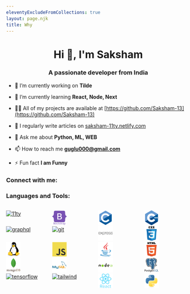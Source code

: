 ```yaml
---
eleventyExcludeFromCollections: true
layout: page.njk
title: Why
---
```


<h1 align="center">Hi 👋, I'm Saksham</h1>
<h3 align="center">A passionate developer from India</h3>

- 🔭 I’m currently working on **Tilde**

- 🌱 I’m currently learning **React, Node, Next**

- 👨‍💻 All of my projects are available at [https://github.com/Saksham-13](https://github.com/Saksham-13)

- 📝 I regularly write articles on [saksham-11ty.netlify.com](saksham-11ty.netlify.com)

- 💬 Ask me about **Python, ML, WEB**

- 📫 How to reach me **guglu000@gmail.com**

- ⚡ Fun fact **I am Funny**

<h3 align="left">Connect with me:</h3>
<p align="left">
</p>

<h3 align="left">Languages and Tools:</h3>

<div class="parent" style="display: grid;
    grid-template-columns: repeat(4, 1fr);
    grid-template-rows: repeat(5, 1fr);
    grid-column-gap: 0px;
    grid-row-gap: 0px; margin-top : 30px">
        <div class="div1"  style="grid-area: 1 / 1 / 2 / 2;"> <a href="https://www.11ty.dev/" target="_blank" rel="noreferrer"> <img src="https://gist.githubusercontent.com/vivek32ta/c7f7bf583c1fb1c58d89301ea40f37fd/raw/f4c85cce5790758286b8f155ef9a177710b995df/11ty.svg" alt="11ty" width="40" height="40"/> </a> </div>
        <div class="div2" style="grid-area: 1 / 2 / 2 / 3;"> <a href="https://getbootstrap.com" target="_blank" rel="noreferrer"> <img src="https://raw.githubusercontent.com/devicons/devicon/master/icons/bootstrap/bootstrap-plain-wordmark.svg" alt="bootstrap" width="40" height="40"/> </a>  </div>
        <div class="div3" style="grid-area: 1 / 3 / 2 / 4;"> <a href="https://www.cprogramming.com/" target="_blank" rel="noreferrer"> <img src="https://raw.githubusercontent.com/devicons/devicon/master/icons/c/c-original.svg" alt="c" width="40" height="40"/> </a>  </div>
        <div class="div4" style="grid-area: 1 / 4 / 2 / 5;"><a href="https://www.w3schools.com/cpp/" target="_blank" rel="noreferrer"> <img src="https://raw.githubusercontent.com/devicons/devicon/master/icons/cplusplus/cplusplus-original.svg" alt="cplusplus" width="40" height="40"/> </a> </div>
        <div class="div5" style="grid-area: 2 / 4 / 3 / 5;"><a href="https://www.w3schools.com/css/" target="_blank" rel="noreferrer"> <img src="https://raw.githubusercontent.com/devicons/devicon/master/icons/css3/css3-original-wordmark.svg" alt="css3" width="40" height="40"/> </a>  </div>
        <div class="div6" style="grid-area: 2 / 3 / 3 / 4;"> <a href="https://expressjs.com" target="_blank" rel="noreferrer"> <img src="https://raw.githubusercontent.com/devicons/devicon/master/icons/express/express-original-wordmark.svg" alt="express" width="40" height="40"/> </a> </div>
        <div class="div7" style="grid-area: 2 / 2 / 3 / 3;">  <a href="https://git-scm.com/" target="_blank" rel="noreferrer"> <img src="https://www.vectorlogo.zone/logos/git-scm/git-scm-icon.svg" alt="git" width="40" height="40"/> </a></div>
        <div class="div8" style="grid-area: 2 / 1 / 3 / 2;">   <a href="https://graphql.org" target="_blank" rel="noreferrer"> <img src="https://www.vectorlogo.zone/logos/graphql/graphql-icon.svg" alt="graphql" width="40" height="40"/> </a></div>
        <div class="div9" style="grid-area: 3 / 4 / 4 / 5;">   <a href="https://www.w3.org/html/" target="_blank" rel="noreferrer"> <img src="https://raw.githubusercontent.com/devicons/devicon/master/icons/html5/html5-original-wordmark.svg" alt="html5" width="40" height="40"/> </a></div>
        <div class="div10" style=" grid-area: 3 / 3 / 4 / 4;">  <a href="https://www.java.com" target="_blank" rel="noreferrer"> <img src="https://raw.githubusercontent.com/devicons/devicon/master/icons/java/java-original.svg" alt="java" width="40" height="40"/> </a>          </div>
        <div class="div11" style=" grid-area: 3 / 2 / 4 / 3;">   <a href="https://developer.mozilla.org/en-US/docs/Web/JavaScript" target="_blank" rel="noreferrer"> <img src="https://raw.githubusercontent.com/devicons/devicon/master/icons/javascript/javascript-original.svg" alt="javascript" width="40" height="40"/> </a></div>
        <div class="div12" style="grid-area: 3 / 1 / 4 / 2;">   <a href="https://www.linux.org/" target="_blank" rel="noreferrer"> <img src="https://raw.githubusercontent.com/devicons/devicon/master/icons/linux/linux-original.svg" alt="linux" width="40" height="40"/> </a> </div>
        <div class="div13" style="grid-area: 4 / 1 / 5 / 2;">    <a href="https://www.mongodb.com/" target="_blank" rel="noreferrer"> <img src="https://raw.githubusercontent.com/devicons/devicon/master/icons/mongodb/mongodb-original-wordmark.svg" alt="mongodb" width="40" height="40"/> </a></div>
        <div class="div14" style="grid-area: 4 / 2 / 5 / 3;">   <a href="https://www.mysql.com/" target="_blank" rel="noreferrer"> <img src="https://raw.githubusercontent.com/devicons/devicon/master/icons/mysql/mysql-original-wordmark.svg" alt="mysql" width="40" height="40"/> </a> </div>
        <div class="div15" style="grid-area: 4 / 3 / 5 / 4;">    <a href="https://nodejs.org" target="_blank" rel="noreferrer"> <img src="https://raw.githubusercontent.com/devicons/devicon/master/icons/nodejs/nodejs-original-wordmark.svg" alt="nodejs" width="40" height="40"/> </a></div>
        <div class="div16" style="grid-area: 4 / 4 / 5 / 5;">    <a href="https://www.postgresql.org" target="_blank" rel="noreferrer"> <img src="https://raw.githubusercontent.com/devicons/devicon/master/icons/postgresql/postgresql-original-wordmark.svg" alt="postgresql" width="40" height="40"/> </a></div>
        <div class="div17" style="grid-area: 5 / 4 / 6 / 5;">   <a href="https://www.python.org" target="_blank" rel="noreferrer"> <img src="https://raw.githubusercontent.com/devicons/devicon/master/icons/python/python-original.svg" alt="python" width="40" height="40"/> </a> </div>
        <div class="div18" style="grid-area: 5 / 3 / 6 / 4;">   <a href="https://reactjs.org/" target="_blank" rel="noreferrer"> <img src="https://raw.githubusercontent.com/devicons/devicon/master/icons/react/react-original-wordmark.svg" alt="react" width="40" height="40"/> </a></div>
        <div class="div19" style="grid-area: 5 / 2 / 6 / 3;">   <a href="https://tailwindcss.com/" target="_blank" rel="noreferrer"> <img src="https://www.vectorlogo.zone/logos/tailwindcss/tailwindcss-icon.svg" alt="tailwind" width="40" height="40"/> </a>  </div>
        <div class="div20" style="grid-area: 5 / 1 / 6 / 2;">   <a href="https://www.tensorflow.org" target="_blank" rel="noreferrer"> <img src="https://www.vectorlogo.zone/logos/tensorflow/tensorflow-icon.svg" alt="tensorflow" width="40" height="40"/> </a> </p> </div>
        
    


